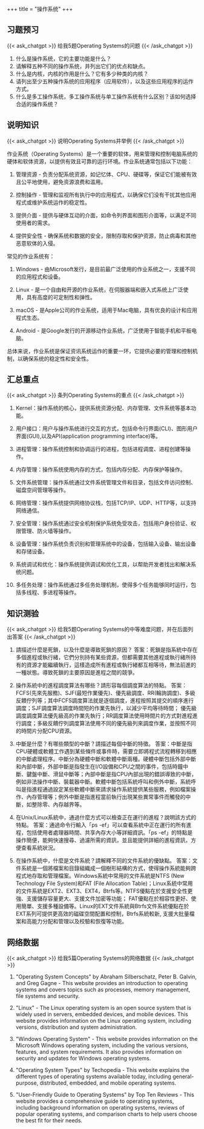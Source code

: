 +++
title = "操作系统"
+++
## 习题预习
{{< ask_chatgpt >}}
给我5题Operating Systems的问题
{{< /ask_chatgpt >}}

1. 什么是操作系统，它的主要功能是什么？
2. 请解释五种不同的操作系统，并列出它们的优点和缺点。
3. 什么是内核，内核的作用是什么？它有多少种类的内核？
4. 请列出至少五种操作系统的应用程序（应用软件），以及这些应用程序的运作方式。
5. 什么是多工操作系统，多工操作系统与单工操作系统有什么区别？该如何选择合适的操作系统？   

## 说明知识
{{< ask_chatgpt >}}
说明Operating Systems并举例
{{< /ask_chatgpt >}}



作业系统（Operating Systems）是一个重要的软体，用来管理和控制电脑系统的硬体和软体资源，以提供有效且可靠的运行环境。作业系统通常包括以下功能：

1. 管理资源 - 负责分配系统资源，如记忆体、CPU、硬碟等，保证它们能被有效且公平地使用，避免资源浪费和滥用。

2. 控制操作 - 管理和监视所有执行中的应用程式，以确保它们没有干扰其他应用程式或维护系统运作的稳定性。

3. 提供介面 - 提供与硬体互动的介面，如命令列界面和图形介面等，以满足不同使用者的需求。

4. 提供安全性 - 确保系统和数据的安全，限制存取和保护资源，防止病毒和其他恶意软体的入侵。

常见的作业系统有：

1. Windows - 由Microsoft发行，是目前最广泛使用的作业系统之一，支援不同的应用程式和设备。

2. Linux - 是一个自由和开源的作业系统，在伺服器端和嵌入式系统上广泛使用，具有高度的可定制性和弹性。

3. macOS - 是Apple公司的作业系统，适用于Mac电脑，具有优良的设计和应用程式生态。

4. Android - 是Google发行的开源移动作业系统，广泛使用于智能手机和平板电脑。

总体来说，作业系统是保证资讯系统运作的重要一环，它提供必要的管理和控制机制，以确保系统的稳定性和安全性。   

## 汇总重点
{{< ask_chatgpt >}}
条列Operating Systems的重点
{{< /ask_chatgpt >}}



1. Kernel：操作系统的核心，提供系统资源分配、内存管理、文件系统等基本功能。

2. 用户接口：用户与操作系统进行交互的方式，包括命令行界面(CLI)、图形用户界面(GUI),以及API(application programming interface)等。

3. 进程管理：操作系统控制和协调运行的进程，包括进程调度、进程创建等操作。

4. 内存管理：操作系统使用内存的方式，包括内存分配、内存保护等操作。

5. 文件系统管理：操作系统通过文件系统管理文件和目录，包括文件访问控制、磁盘空间管理等操作。

6. 网络管理：操作系统提供网络协议栈，包括TCP/IP、UDP、HTTP等，以支持网络通信。

7. 安全管理：操作系统通过安全机制保护系统免受攻击，包括用户身份验证、权限管理、防火墙等操作。

8. 设备管理：操作系统负责识别和管理系统中的设备，包括输入设备、输出设备和存储设备。

9. 系统调试和优化：操作系统提供调试和优化工具，以帮助开发者找出和解决系统问题。

10. 多任务处理：操作系统通过多任务处理机制，使得多个任务能够同时运行，包括多线程、多进程等操作。   

## 知识测验
{{< ask_chatgpt >}}
给我5题Operating Systems的中等难度问题，并在后面列出答案
{{< /ask_chatgpt >}}



1. 請描述什麼是死鎖，以及什麼是導致死鎖的原因？
答案：死鎖是指系統中存在多個進程或執行緒，它們分別持有某些資源，但都需要其他進程或執行緒所持有的資源才能繼續執行，這樣造成所有進程或執行緒都互相等待，無法前進的一種狀態。導致死鎖的主要原因是進程之間的競爭。

2. 操作系統中的進程調度算法有哪些？請形容每個調度算法的特點。
答案：FCFS(先來先服務)、SJF(最短作業優先)、優先級調度、RR(輪詢調度)、多級反饋佇列等；其中FCFS調度算法就是逐個調度，進程按照其提交的順序進行調度；SJF調度算法調度時間短的作業先執行，以減少平均等待時間； 優先級調度調度算法優先級高的作業先執行；RR調度算法使用時間片的方式對進程進行調度；多級反饋佇列調度算法使用不同的優先級列來調度作業，並按照不同的時間片分配CPU資源。 

3. 中斷是什麼？有哪些類型的中斷？請描述每個中斷的特徵。
答案：中斷是指CPU硬體或軟體工作遇到某些條件或事件時，需要立即將程式流程轉移到相應的中斷處理程序。中斷分為硬體中斷和軟體中斷兩種。硬體中斷包括外部中斷和內部中斷，外部中斷是指發生在I/O設備和CPU之間的事件，包括時鐘中斷、鍵盤中斷、滑鼠中斷等；內部中斷是指CPU內部出現的錯誤導致的中斷，例如非法操作中斷、裝載器中斷。軟體中斷包括系統呼叫和例外中斷，系統呼叫是指進程通過設定某些軟體中斷來請求操作系統提供某些服務，例如檔案操作、內存管理等；例外中斷是指進程當前執行出現某些異常事件而觸發的中斷，如整除零、內存越界等。

4. 在Unix/Linux系統中，通過什麼方式可以檢查正在運行的進程？說明該方式的特點。
答案：通過命令行輸入「ps -ef」可以查看系統中正在運行的所有進程，包括使用者處理器時間、共享內存大小等詳細資訊。「ps -ef」的特點是操作簡便，能夠快速搜尋、過濾所需的資訊，並且能提供詳細的進程資訊，方便查看系統狀況。

5. 在操作系統中，什麼是文件系統？請解釋不同的文件系統的優缺點。
答案：文件系統是一個將檔案和目錄組織成一個樹形結構的方式，使得操作系統能夠跨程式地存取和管理檔案。Windows系統中常用的文件系統是NTFS (New Technology File System)和FAT (File Allocation Table)；Linux系統中常用的文件系統是EXT2、EXT3、EXT4，Btrfs等。NTFS優點在於支援安全性更強、支援儲存容量更大、支援文件加密等功能； FAT優點在於相容性更好、使用簡單、支援多種設備等。Linux的EXT文件系統與Btrfs文件系統優點在於EXT系列可提供更高效的磁碟空間配置和控制，Btrfs系統較新, 支援大批量檔案和高能力分配和管理以及校驗和恢復等功能。   

## 网络数据
{{< ask_chatgpt >}}
给我5篇Operating Systems的网络数据
{{< /ask_chatgpt >}}



1. "Operating System Concepts" by Abraham Silberschatz, Peter B. Galvin, and Greg Gagne - This website provides an introduction to operating systems and covers topics such as processes, memory management, file systems and security.

2. "Linux" - The Linux operating system is an open source system that is widely used in servers, embedded devices, and mobile devices. This website provides information on the Linux operating system, including versions, distribution and system administration.

3. "Windows Operating System" - This website provides information on the Microsoft Windows operating system, including the various versions, features, and system requirements. It also provides information on security and updates for Windows operating systems.

4. "Operating System Types" by Techopedia - This website explains the different types of operating systems available today, including general-purpose, distributed, embedded, and mobile operating systems.

5. "User-Friendly Guide to Operating Systems" by Top Ten Reviews - This website provides a comprehensive guide to operating systems, including background information on operating systems, reviews of popular operating systems, and comparison charts to help users choose the best fit for their needs.   

